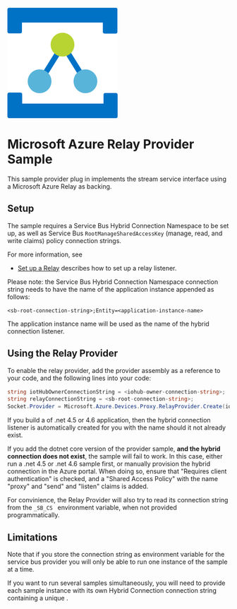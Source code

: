 ![Microsoft Azure Relay](https://github.com/Azure/azure-relay-dotnet/blob/master/relay.png)

# Microsoft Azure Relay Provider Sample 

This sample provider plug in implements the stream service interface using a Microsoft Azure Relay as backing. 

## Setup
The sample requires a Service Bus Hybrid Connection Namespace to be set up, as well as Service Bus 
```RootManageSharedAccessKey``` (manage, read, and write claims) policy connection strings.  

For more information, see 
- [Set up a Relay](https://docs.microsoft.com/en-us/azure/service-bus-relay/relay-hybrid-connections-dotnet-get-started) 
describes how to set up a relay listener.

Please note: the Service Bus Hybrid Connection Namespace connection string needs to have the name of the application 
instance appended as follows:

```
<sb-root-connection-string>;Entity=<application-instance-name> 
```
The application instance name will be used as the name of the hybrid connection listener. 

## Using the Relay Provider
To enable the relay provider, add the provider assembly as a reference to your code, and the following lines into your code: 

``` C#
string iotHubOwnerConnectionString = <iohub-owner-connection-string>;
string relayConnectionString = <sb-root-connection-string>;
Socket.Provider = Microsoft.Azure.Devices.Proxy.RelayProvider.Create(iotHubOwnerConnectionString, relayConnectionString);
```

If you build a of .net 4.5 or 4.6 application, then the hybrid connection listener is automatically created for you 
with the name <application-instance-name> should it not already exist.  

If you add the dotnet core version of the provider sample, **and the hybrid connection does not exist**, the sample will fail to 
work. In this case, either run a .net 4.5 or .net 4.6 sample first, or manually provision the hybrid connection in the Azure 
portal.  When doing so, ensure that "Requires client authentication" is checked, and a "Shared Access Policy" with the name 
"proxy" and "send" and "listen" claims is added.

For convinience, the Relay Provider will also try to read its connection string from the ```_SB_CS ``` environment 
variable, when not provided programmatically. 

## Limitations

Note that if you store the connection string as environment variable for the service bus provider you will only be able to run 
one instance of the sample at a time.  

If you want to run several samples simultaneously, you will need to provide each sample instance with its own 
Hybrid Connection connection string containing a unique <application-instance-name>.

